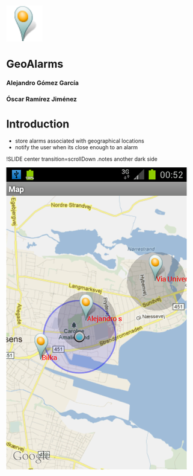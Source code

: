 <!SLIDE title-slide>

![logo](logo.png)
# GeoAlarms #

### Alejandro Gómez García ##
### Óscar Ramírez Jiménez ##


<!SLIDE bullets transition=fade>

# Introduction #

* store alarms associated with geographical locations 
* notify the user when its close enough to an alarm

!SLIDE center transition=scrollDown
.notes another dark side

![screenshot](screenshot.png)
